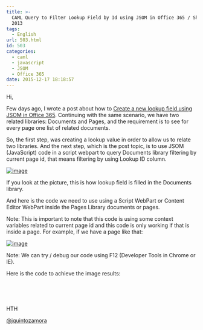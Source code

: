 ```yaml
---
title: >-
  CAML Query to Filter Lookup Field by Id using JSOM in Office 365 / SharePoint
  2013
tags:
  - English
url: 503.html
id: 503
categories:
  - caml
  - javascript
  - JSOM
  - Office 365
date: 2015-12-17 18:18:57
---
```


Hi,

Few days ago, I wrote a post about how to [Create a new lookup field using JSOM in Office 365](https://blog.josequinto.com/2015/12/02/create-a-new-lookup-field-using-jsom-in-sharepoint-2013-office-365/ "https://blog.josequinto.com/2015/12/02/create-a-new-lookup-field-using-jsom-in-sharepoint-2013-office-365/"). Continuing with the same scenario, we have two related libraries: Documents and Pages, and the requirement is to see for every page one list of related documents. 

So, the first step, was creating a lookup value in order to allow us to relate two libraries. And the next step, which is the post topic, is to use JSOM (JavaScript) code in a script webpart to query Documents library filtering by current page id, that means filtering by using Lookup ID column.

[![image](https://blog.josequinto.com/wp-content/uploads/2015/12/image_thumb-1.png "image")](https://blog.josequinto.com/wp-content/uploads/2015/12/image-1.png)

If you look at the picture, this is how lookup field is filled in the Documents library.

And here is the code we need to use using a Script WebPart or Content Editor WebPart inside the Pages Library documents or pages. 

Note: This is important to note that this code is using some context variables related to current page id and this code is only working if that is inside a page. For example, if we have a page like that:

[![image](https://blog.josequinto.com/wp-content/uploads/2015/12/image_thumb-2.png "image")](https://blog.josequinto.com/wp-content/uploads/2015/12/image-2.png)

Note: We can try / debug our code using F12 (Developer Tools in Chrome or IE). 

Here is the code to achieve the image results:
<script src="https://gist.github.com/jquintozamora/7956b7ef46360b47b484.js"></script> 

&nbsp;

&nbsp;

HTH

[@jquintozamora](https://twitter.com/jquintozamora)